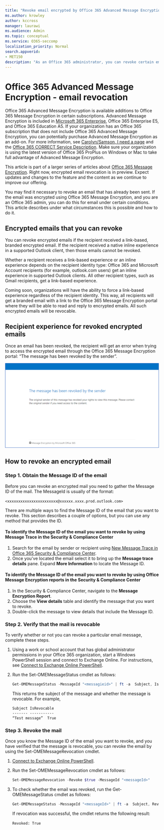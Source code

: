 ```yaml
---
title: "Revoke email encrypted by Office 365 Advanced Message Encryption"
ms.author: krowley
author: kccross
manager: laurawi
ms.audience: Admin
ms.topic: conceptual
ms.service: O365-seccomp
localization_priority: Normal
search.appverid:
- MET150
description: "As an Office 365 administrator, you can revoke certain emails that were encrypted with Office 365 Message Encryption."
---
```


# Office 365 Advanced Message Encryption - email revocation

Office 365 Advanced Message Encryption is available additions to Office 365 Message Encryption in certain subscriptions. Advanced Message Encryption is included in [Microsoft 365 Enterprise](https://www.microsoft.com/microsoft-365/enterprise/home), Office 365 Enterprise E5, and Office 365 Education A5. If your organization has an Office 365 subscription that does not include Office 365 Advanced Message Encryption, you can potentially purchase Advanced Message Encryption as an add-on. For more information, see [Carolyn/Samson, I need a page](https://products.office.com/) and the [Office 365 CORRECT Service Description](https://docs.microsoft.com/office365/servicedescriptions/). Make sure your organization is using the latest version of Office 365 ProPlus on Windows or Mac to take full advantage of Advanced Message Encryption.

This article is part of a larger series of articles about [Office 365 Message Encryption](ome.md). Right now, encrypted email revocation is in preview. Expect updates and changes to the feature and the content as we continue to improve our offering.

You may find it necessary to revoke an email that has already been sent. If the email was encrypted using Office 365 Message Encryption, and you are an Office 365 admin, you can do this for email under certain conditions. This article describes under what circumstances this is possible and how to do it.
  
## Encrypted emails that you can revoke

You can revoke encrypted emails if the recipient received a link-based, branded encrypted email. If the recipient received a native inline experience in a supported Outlook client, then those emails cannot be revoked.

Whether a recipient receives a link-based experience or an inline experience depends on the recipient identity type: Office 365 and Microsoft Account recipients (for example, outlook.com users) get an inline experience in supported Outlook clients. All other recipient types, such as Gmail recipients, get a link-based experience.

Coming soon, organizations will have the ability to force a link-based experience regardless of the recipient identity. This way, all recipients will get a branded email with a link to the Office 365 Message Encryption portal where they will be able to read and reply to encrypted emails. All such encrypted emails will be revocable.
  
## Recipient experience for revoked encrypted emails

Once an email has been revoked, the recipient will get an error when trying to access the encrypted email through the Office 365 Message Encryption portal: “The message has been revoked by the sender”.

![Screenshot that shows a revoked encrypted email.](media/revoked-encrypted-email.png)

## How to revoke an encrypted email

### Step 1. Obtain the Message ID of the email

Before you can revoke an encrypted mail you need to gather the Message ID of the mail. The MessageId is usually of the format:

`<xxxxxxxxxxxxxxxxxxxxxxx@xxxxxx.xxxx.prod.outlook.com>`  

There are multiple ways to find the Message ID of the email that you want to revoke. This section describes a couple of options, but you can use any method that provides the ID.

#### To identify the Message ID of the email you want to revoke by using Message Trace in the Security &amp; Compliance Center

1. Search for the email by sender or recipient using [New Message Trace in Office 365 Security & Compliance Center](https://blogs.technet.microsoft.com/exchange/2018/05/02/new-message-trace-in-office-365-security-compliance-center/).
2. Once you've located the email select it to bring up the **Message trace details** pane. Expand **More Information** to locate the Message ID.

#### To identify the Message ID of the email you want to revoke by using Office Message Encryption reports in the Security &amp; Compliance Center

1. In the Security &amp; Compliance Center, navigate to the **Message Encryption Report**.
2. Choose the **View details** table and identify the message that you want to revoke.
3. Double-click the message to view details that include the Message ID.

### Step 2. Verify that the mail is revocable

To verify whether or not you can revoke a particular email message, complete these steps.

1. Using a work or school account that has global administrator permissions in your Office 365 organization, start a Windows PowerShell session and connect to Exchange Online. For instructions, see [Connect to Exchange Online PowerShell](https://aka.ms/exopowershell).

2. Run the Set-OMEMessageStatus cmdlet as follows:
     ```powershell
     Get-OMEMessageStatus -MessageId "<messagieid>" | ft -a  Subject, IsRevocable
     ```

   This returns the subject of the message and whether the message is revocable. For example,

     ```text
     Subject IsRevocable
     ------- -----------
     “Test message”  True
     ```

### Step 3. Revoke the mail  

Once you know the Message ID of the email you want to revoke, and you have verified that the message is revocable, you can revoke the email by using the Set-OMEMessageRevocation cmdlet.

1. [Connect to Exchange Online PowerShell](https://aka.ms/exopowershell).

2. Run the Set-OMEMessageRevocation cmdlet as follows:

    ```powershell
    Set-OMEMessageRevocation -Revoke $true -MessageId "<messageId>"
    ```

3. To check whether the email was revoked, run the Get-OMEMessageStatus cmdlet as follows:

    ```powershell
    Get-OMEMessageStatus -MessageId "<messageId>" | ft -a  Subject, Revoked
    ```  
    If revocation was successful, the cmdlet returns the following result:  

    `Revoked: True`

